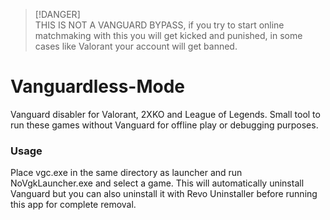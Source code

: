 >  [!DANGER]  
> THIS IS NOT A VANGUARD BYPASS, if you try to start online matchmaking with this you will get kicked and punished, in some cases like Valorant your account will get banned.

# Vanguardless-Mode
Vanguard disabler for Valorant, 2XKO and League of Legends. Small tool to run these games without Vanguard for offline play or debugging purposes.

### Usage
Place vgc.exe in the same directory as launcher and run NoVgkLauncher.exe and select a game. This will automatically uninstall Vanguard but you can also uninstall it with Revo Uninstaller before running this app for complete removal.
